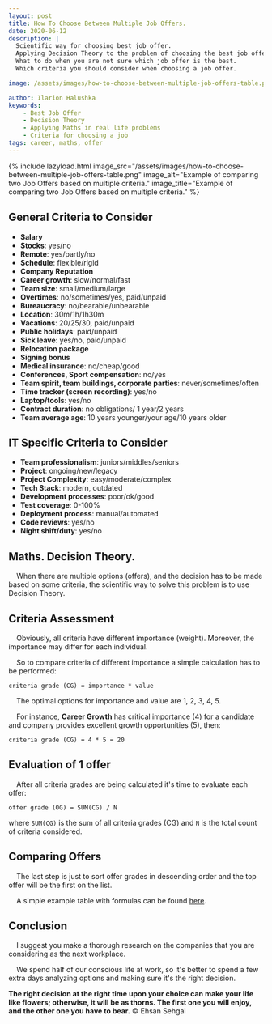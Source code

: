 ```yaml
---
layout: post
title: How To Choose Between Multiple Job Offers.
date: 2020-06-12
description: |
  Scientific way for choosing best job offer. 
  Applying Decision Theory to the problem of choosing the best job offer.
  What to do when you are not sure which job offer is the best.
  Which criteria you should consider when choosing a job offer.

image: /assets/images/how-to-choose-between-multiple-job-offers-table.png

author: Ilarion Halushka
keywords:
    - Best Job Offer
    - Decision Theory
    - Applying Maths in real life problems
    - Criteria for choosing a job
tags: career, maths, offer
---
```


{% include lazyload.html image_src="/assets/images/how-to-choose-between-multiple-job-offers-table.png" image_alt="Example of comparing two Job Offers based on multiple criteria." image_title="Example of comparing two Job Offers based on multiple criteria." %}

## General Criteria to Consider

* **Salary**
* **Stocks**: yes/no
* **Remote**: yes/partly/no
* **Schedule**: flexible/rigid
* **Company Reputation**
* **Career growth**: slow/normal/fast
* **Team size**: small/medium/large
* **Overtimes**: no/sometimes/yes, paid/unpaid
* **Bureaucracy**: no/bearable/unbearable
* **Location**: 30m/1h/1h30m
* **Vacations**: 20/25/30, paid/unpaid
* **Public holidays**: paid/unpaid
* **Sick leave**: yes/no, paid/unpaid
* **Relocation package**
* **Signing bonus**
* **Medical insurance**: no/cheap/good
* **Conferences, Sport compensation**: no/yes 
* **Team spirit, team buildings, corporate parties**: never/sometimes/often 
* **Time tracker (screen recording)**: yes/no
* **Laptop/tools**: yes/no
* **Contract duration**: no obligations/ 1 year/2 years
* **Team average age**: 10 years younger/your age/10 years older

## IT Specific Criteria to Consider

* **Team professionalism**: juniors/middles/seniors
* **Project**: ongoing/new/legacy
* **Project Complexity**: easy/moderate/complex
* **Tech Stack**: modern, outdated
* **Development processes**: poor/ok/good
* **Test coverage**: 0-100%
* **Deployment process**: manual/automated
* **Code reviews**: yes/no
* **Night shift/duty**: yes/no

## Maths. Decision Theory.

&nbsp;&nbsp;&nbsp; When there are multiple options (offers), and the decision has to be made based on some criteria,
the scientific way to solve this problem is to use Decision Theory.

## Criteria Assessment

&nbsp;&nbsp;&nbsp; Obviously, all criteria have different importance (weight). Moreover, the importance may differ for each individual.

&nbsp;&nbsp;&nbsp; So to compare criteria of different importance a simple calculation has to be performed:

```criteria grade (CG) = importance * value```

&nbsp;&nbsp;&nbsp; The optimal options for importance and value are 1, 2, 3, 4, 5.

&nbsp;&nbsp;&nbsp; For instance, **Career Growth** has critical importance (4) for a candidate
 and company provides excellent growth opportunities (5), then: 
 
```criteria grade (CG) = 4 * 5 = 20```

## Evaluation of 1 offer

&nbsp;&nbsp;&nbsp; After all criteria grades are being calculated it's time to evaluate each offer:

```offer grade (OG) = SUM(CG) / N```

where `SUM(CG)` is the sum of all criteria grades (CG) and `N` is the total count of criteria considered.

## Comparing Offers

&nbsp;&nbsp;&nbsp; The last step is just to sort offer grades in descending order and the top offer will be the first on the list.

&nbsp;&nbsp;&nbsp; A simple example table with formulas can be found [here](https://docs.google.com/spreadsheets/d/1FxxJnf5xfQh8zEDunn90jcqkF2UM8rv2e9bo47EbXLQ/edit?usp=sharing).

## Conclusion

&nbsp;&nbsp;&nbsp; I suggest you make a thorough research on the companies that you are considering as the next workplace.

&nbsp;&nbsp;&nbsp; We spend half of our conscious life at work, so it's better to spend a few extra days analyzing options and making sure it's the right decision.
 
**The right decision at the right time upon your choice can make your life like flowers; otherwise, it will be as thorns. The first one you will enjoy, and the other one you have to bear.**
© Ehsan Sehgal







